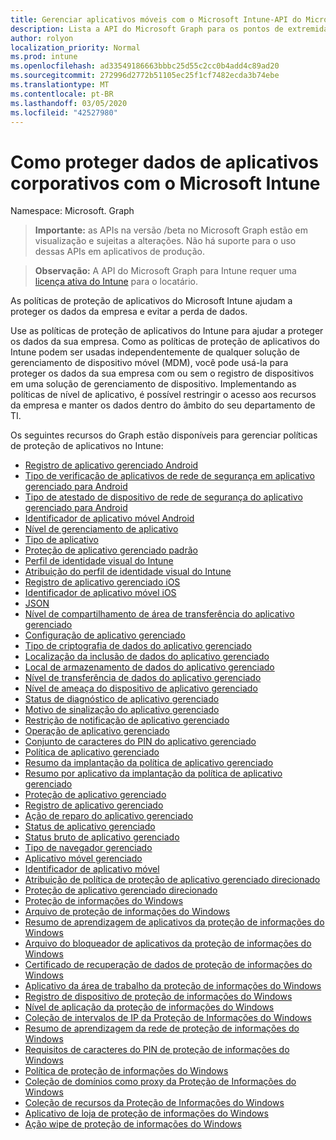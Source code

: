 ```yaml
---
title: Gerenciar aplicativos móveis com o Microsoft Intune-API do Microsoft Graph
description: Lista a API do Microsoft Graph para os pontos de extremidade do Intune (REST) relacionadas ao gerenciamento de aplicativo móvel (MAM) para uma organização de locatário.
author: rolyon
localization_priority: Normal
ms.prod: intune
ms.openlocfilehash: ad33549186663bbbc25d55c2cc0b4add4c89ad20
ms.sourcegitcommit: 272996d2772b51105ec25f1cf7482ecda3b74ebe
ms.translationtype: MT
ms.contentlocale: pt-BR
ms.lasthandoff: 03/05/2020
ms.locfileid: "42527980"
---
```

# <a name="how-to-protect-your-company-app-data-with-microsoft-intune"></a>Como proteger dados de aplicativos corporativos com o Microsoft Intune

Namespace: Microsoft. Graph

> **Importante:** as APIs na versão /beta no Microsoft Graph estão em visualização e sujeitas a alterações. Não há suporte para o uso dessas APIs em aplicativos de produção.

> **Observação:** A API do Microsoft Graph para Intune requer uma [licença ativa do Intune](https://go.microsoft.com/fwlink/?linkid=839381) para o locatário.

As políticas de proteção de aplicativos do Microsoft Intune ajudam a proteger os dados da empresa e evitar a perda de dados.

Use as políticas de proteção de aplicativos do Intune para ajudar a proteger os dados da sua empresa. Como as políticas de proteção de aplicativos do Intune podem ser usadas independentemente de qualquer solução de gerenciamento de dispositivo móvel (MDM), você pode usá-la para proteger os dados da sua empresa com ou sem o registro de dispositivos em uma solução de gerenciamento de dispositivo. Implementando as políticas de nível de aplicativo, é possível restringir o acesso aos recursos da empresa e manter os dados dentro do âmbito do seu departamento de TI.

Os seguintes recursos do Graph estão disponíveis para gerenciar políticas de proteção de aplicativos no Intune:

- [Registro de aplicativo gerenciado Android](intune-mam-androidmanagedappregistration.md)
- [Tipo de verificação de aplicativos de rede de segurança em aplicativo gerenciado para Android](intune-mam-androidmanagedappsafetynetappsverificationtype.md)
- [Tipo de atestado de dispositivo de rede de segurança do aplicativo gerenciado para Android](intune-mam-androidmanagedappsafetynetdeviceattestationtype.md)
- [Identificador de aplicativo móvel Android](intune-mam-androidmobileappidentifier.md)
- [Nível de gerenciamento de aplicativo](intune-mam-appmanagementlevel.md)
- [Tipo de aplicativo](intune-wip-applicationtype.md)
- [Proteção de aplicativo gerenciado padrão](intune-mam-defaultmanagedappprotection.md)
- [Perfil de identidade visual do Intune](intune-wip-intunebrandingprofile.md)
- [Atribuição do perfil de identidade visual do Intune](intune-wip-intunebrandingprofileassignment.md)
- [Registro de aplicativo gerenciado iOS](intune-mam-iosmanagedappregistration.md)
- [Identificador de aplicativo móvel iOS](intune-mam-iosmobileappidentifier.md)
- [JSON](intune-mam-json.md)
- [Nível de compartilhamento de área de transferência do aplicativo gerenciado](intune-mam-managedappclipboardsharinglevel.md)
- [Configuração de aplicativo gerenciado](intune-mam-managedappconfiguration.md)
- [Tipo de criptografia de dados do aplicativo gerenciado](intune-mam-managedappdataencryptiontype.md)
- [Localização da inclusão de dados do aplicativo gerenciado](intune-mam-managedappdataingestionlocation.md)
- [Local de armazenamento de dados do aplicativo gerenciado](intune-mam-managedappdatastoragelocation.md)
- [Nível de transferência de dados do aplicativo gerenciado](intune-mam-managedappdatatransferlevel.md)
- [Nível de ameaça do dispositivo de aplicativo gerenciado](intune-mam-managedappdevicethreatlevel.md)
- [Status de diagnóstico de aplicativo gerenciado](intune-mam-managedappdiagnosticstatus.md)
- [Motivo de sinalização do aplicativo gerenciado](intune-mam-managedappflaggedreason.md)
- [Restrição de notificação de aplicativo gerenciado](intune-mam-managedappnotificationrestriction.md)
- [Operação de aplicativo gerenciado](intune-mam-managedappoperation.md)
- [Conjunto de caracteres do PIN do aplicativo gerenciado](intune-mam-managedapppincharacterset.md)
- [Política de aplicativo gerenciado](intune-mam-managedapppolicy.md)
- [Resumo da implantação da política de aplicativo gerenciado](intune-mam-managedapppolicydeploymentsummary.md)
- [Resumo por aplicativo da implantação da política de aplicativo gerenciado](intune-mam-managedapppolicydeploymentsummaryperapp.md)
- [Proteção de aplicativo gerenciado](intune-mam-managedappprotection.md)
- [Registro de aplicativo gerenciado](intune-mam-managedappregistration.md)
- [Ação de reparo do aplicativo gerenciado](intune-mam-managedappremediationaction.md)
- [Status de aplicativo gerenciado](intune-mam-managedappstatus.md)
- [Status bruto de aplicativo gerenciado](intune-mam-managedappstatusraw.md)
- [Tipo de navegador gerenciado](intune-mam-managedbrowsertype.md)
- [Aplicativo móvel gerenciado](intune-mam-managedmobileapp.md)
- [Identificador de aplicativo móvel](intune-mam-mobileappidentifier.md)
- [Atribuição de política de proteção de aplicativo gerenciado direcionado](intune-mam-targetedmanagedapppolicyassignment.md)
- [Proteção de aplicativo gerenciado direcionado](intune-mam-targetedmanagedappprotection.md)
- [Proteção de informações do Windows](intune-mam-windowsinformationprotection.md)
- [Arquivo de proteção de informações do Windows](intune-mam-windowsinformationprotectionapp.md)
- [Resumo de aprendizagem de aplicativos da proteção de informações do Windows](intune-wip-windowsinformationprotectionapplearningsummary.md)
- [Arquivo do bloqueador de aplicativos da proteção de informações do Windows](intune-mam-windowsinformationprotectionapplockerfile.md)
- [Certificado de recuperação de dados de proteção de informações do Windows](intune-mam-windowsinformationprotectiondatarecoverycertificate.md)
- [Aplicativo da área de trabalho da proteção de informações do Windows](intune-mam-windowsinformationprotectiondesktopapp.md)
- [Registro de dispositivo de proteção de informações do Windows](intune-mam-windowsinformationprotectiondeviceregistration.md)
- [Nível de aplicação da proteção de informações do Windows](intune-mam-windowsinformationprotectionenforcementlevel.md)
- [Coleção de intervalos de IP da Proteção de Informações do Windows](intune-mam-windowsinformationprotectioniprangecollection.md)
- [Resumo de aprendizagem da rede de proteção de informações do Windows](intune-wip-windowsinformationprotectionnetworklearningsummary.md)
- [Requisitos de caracteres do PIN de proteção de informações do Windows](intune-mam-windowsinformationprotectionpincharacterrequirements.md)
- [Política de proteção de informações do Windows](intune-mam-windowsinformationprotectionpolicy.md)
- [Coleção de domínios como proxy da Proteção de Informações do Windows](intune-mam-windowsinformationprotectionproxieddomaincollection.md)
- [Coleção de recursos da Proteção de Informações do Windows](intune-mam-windowsinformationprotectionresourcecollection.md)
- [Aplicativo de loja de proteção de informações do Windows](intune-mam-windowsinformationprotectionstoreapp.md)
- [Ação wipe de proteção de informações do Windows](intune-mam-windowsinformationprotectionwipeaction.md)


